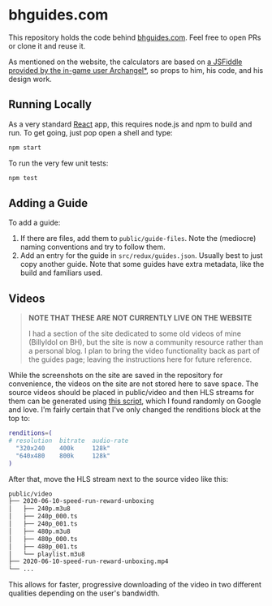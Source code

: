 # bhguides.com

This repository holds the code behind [bhguides.com](https://bhguides.com). Feel free to open PRs or clone it and reuse it.

As mentioned on the website, the calculators are based on [a JSFiddle provided by the in-game user Archangel*](https://jsfiddle.net/dchzwg90/), so props to him, his code, and his design work.

## Running Locally

As a very standard [React](https://react.dev/) app, this requires node.js and npm to build and run. To get going, just pop open a shell and type:

```bash
npm start
```

To run the very few unit tests:

```bash
npm test
```

## Adding a Guide

To add a guide:

1. If there are files, add them to `public/guide-files`. Note the (mediocre) naming conventions and try to follow them.
2. Add an entry for the guide in `src/redux/guides.json`. Usually best to just copy another guide. Note that some guides have extra metadata, like the build and familiars used.

## Videos

> **NOTE THAT THESE ARE NOT CURRENTLY LIVE ON THE WEBSITE**
> 
> I had a section of the site dedicated to some old videos of mine (BillyIdol on BH), but the site is now a community resource rather than a personal blog. I plan to bring the video functionality back as part of the guides page; leaving the instructions here for future reference.

While the screenshots on the site are saved in the repository for convenience, the videos on the site are not stored here to save space. The source videos should be placed in public/video and then HLS streams for them can be generated using [this script](https://gist.github.com/maitrungduc1410/9c640c61a7871390843af00ae1d8758e), which I found randomly on Google and love.  I'm fairly certain that I've only changed the renditions block at the top to:

```bash
renditions=(
# resolution  bitrate  audio-rate
  "320x240    400k     128k"
  "640x480    800k     128k"
)
```

After that, move the HLS stream next to the source video like this:

```txt
public/video
├── 2020-06-10-speed-run-reward-unboxing
│   ├── 240p.m3u8
│   ├── 240p_000.ts
│   ├── 240p_001.ts
│   ├── 480p.m3u8
│   ├── 480p_000.ts
│   ├── 480p_001.ts
│   └── playlist.m3u8
├── 2020-06-10-speed-run-reward-unboxing.mp4
└── ...
```

This allows for faster, progressive downloading of the video in two different qualities depending on the user's bandwidth.
